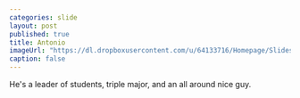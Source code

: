 ```yaml
---
categories: slide
layout: post
published: true
title: Antonio
imageUrl: "https://dl.dropboxusercontent.com/u/64133716/Homepage/Slides/antonio.jpg"
caption: false
---
```


He's a leader of students, triple major, and an all around nice guy.
